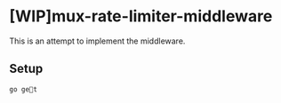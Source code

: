 # [WIP]mux-rate-limiter-middleware

This is an attempt to implement the middleware.

## Setup
```
go get  
```